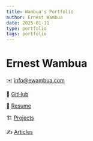 ```yaml
---
title: Wambua's Portfolio
author: Ernest Wambua
date: 2025-01-11
type: portfolio
tags: portfolio
---
```

# Ernest Wambua

✉️ [info@ewambua.com](mailto:info@ewambua.com)

🔗 [GitHub](https://github.com/tallninja)

📃  [Resume](https://resume.ewambua.com)

🏗️ [Projects](http://projects.ewambua.com)

✍️ [Articles](http://articles.ewambua.com)


